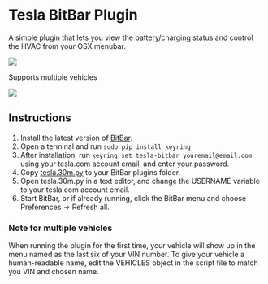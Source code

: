 # Tesla BitBar Plugin

A simple plugin that lets you view the battery/charging status and control the HVAC from your OSX menubar.

![](https://i.imgur.com/Vj5o80V.png)

Supports multiple vehicles

![](https://i.imgur.com/XfkzAra.png)

## Instructions
1. Install the latest version of [BitBar](https://github.com/matryer/bitbar/releases/latest).
2. Open a terminal and run `sudo pip install keyring`
3. After installation, run `keyring set tesla-bitbar youremail@email.com` using your tesla.com account email, and enter your password.
4. Copy [tesla.30m.py](tesla.30m.py) to your BitBar plugins folder.
5. Open tesla.30m.py in a text editor, and change the USERNAME variable to your tesla.com account email.
6. Start BitBar, or if already running, click the BitBar menu and choose Preferences -> Refresh all.


### Note for multiple vehicles
When running the plugin for the first time, your vehicle will show up in the menu named as the last six of your VIN number.  To give your vehicle a human-readable name, edit the VEHICLES object in the script file to match you VIN and chosen name.

